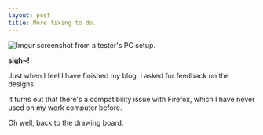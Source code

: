 ```yaml
---
layout: post
title: More fixing to do.
---
```


![Imgur screenshot from a tester's PC setup.](http://i.imgur.com/BjfW8kk.png)

**sigh~!**

Just when I feel I have finished my blog, I asked for feedback on the designs.

It turns out that there's a compatibility issue with Firefox, which I have never used on my work computer before.

Oh well, back to the drawing board.
